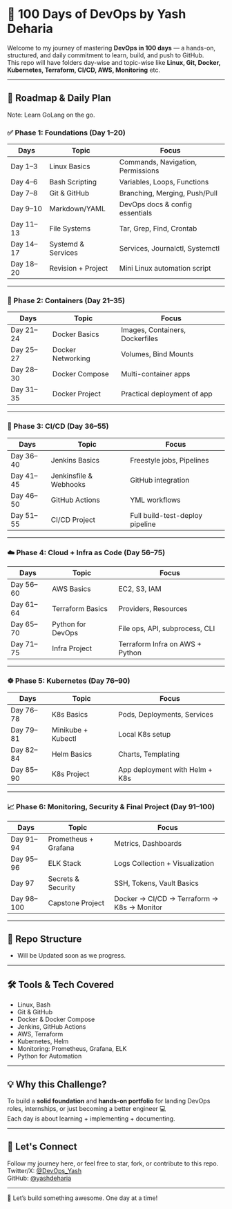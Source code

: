 # 🚀 100 Days of DevOps by Yash Deharia

Welcome to my journey of mastering **DevOps in 100 days** — a hands-on, structured, and daily commitment to learn, build, and push to GitHub.  
This repo will have folders day-wise and topic-wise like **Linux, Git, Docker, Kubernetes, Terraform, CI/CD, AWS, Monitoring** etc.

---

## 📅 Roadmap & Daily Plan

Note: Learn GoLang on the go.

### ✅ Phase 1: Foundations (Day 1–20)
| Days       | Topic              | Focus                                |
|------------|--------------------|--------------------------------------|
| Day 1–3    | Linux Basics       | Commands, Navigation, Permissions    |
| Day 4–6    | Bash Scripting     | Variables, Loops, Functions          |
| Day 7–8    | Git & GitHub       | Branching, Merging, Push/Pull        |
| Day 9–10   | Markdown/YAML      | DevOps docs & config essentials      |
| Day 11–13  | File Systems       | Tar, Grep, Find, Crontab             |
| Day 14–17  | Systemd & Services | Services, Journalctl, Systemctl      |
| Day 18–20  | Revision + Project | Mini Linux automation script         |

---

### 🐳 Phase 2: Containers (Day 21–35)
| Days       | Topic              | Focus                              |
|------------|--------------------|------------------------------------|
| Day 21–24  | Docker Basics      | Images, Containers, Dockerfiles    |
| Day 25–27  | Docker Networking  | Volumes, Bind Mounts               |
| Day 28–30  | Docker Compose     | Multi-container apps               |
| Day 31–35  | Docker Project     | Practical deployment of app        |

---

### 🔁 Phase 3: CI/CD (Day 36–55)
| Days       | Topic              | Focus                              |
|------------|--------------------|------------------------------------|
| Day 36–40  | Jenkins Basics     | Freestyle jobs, Pipelines          |
| Day 41–45  | Jenkinsfile & Webhooks | GitHub integration           |
| Day 46–50  | GitHub Actions     | YML workflows                      |
| Day 51–55  | CI/CD Project      | Full build-test-deploy pipeline    |

---

### ☁️ Phase 4: Cloud + Infra as Code (Day 56–75)
| Days       | Topic              | Focus                              |
|------------|--------------------|------------------------------------|
| Day 56–60  | AWS Basics         | EC2, S3, IAM                       |
| Day 61–64  | Terraform Basics   | Providers, Resources               |
| Day 65–70  | Python for DevOps  | File ops, API, subprocess, CLI     |
| Day 71–75  | Infra Project      | Terraform Infra on AWS + Python    |

---

### ☸️ Phase 5: Kubernetes (Day 76–90)
| Days       | Topic              | Focus                              |
|------------|--------------------|------------------------------------|
| Day 76–78  | K8s Basics         | Pods, Deployments, Services        |
| Day 79–81  | Minikube + Kubectl | Local K8s setup                    |
| Day 82–84  | Helm Basics        | Charts, Templating                 |
| Day 85–90  | K8s Project        | App deployment with Helm + K8s     |

---

### 📈 Phase 6: Monitoring, Security & Final Project (Day 91–100)
| Days       | Topic                 | Focus                                       |
|------------|-----------------------|---------------------------------------------|
| Day 91–94  | Prometheus + Grafana  | Metrics, Dashboards                         |
| Day 95–96  | ELK Stack             | Logs Collection + Visualization             |
| Day 97     | Secrets & Security    | SSH, Tokens, Vault Basics                   |
| Day 98–100 | Capstone Project      | Docker → CI/CD → Terraform → K8s → Monitor |

---

## 📁 Repo Structure
- Will be Updated soon as we progress.




---

## 🛠 Tools & Tech Covered
- Linux, Bash
- Git & GitHub
- Docker & Docker Compose
- Jenkins, GitHub Actions
- AWS, Terraform
- Kubernetes, Helm
- Monitoring: Prometheus, Grafana, ELK
- Python for Automation

---

## 💡 Why this Challenge?
To build a **solid foundation** and **hands-on portfolio** for landing DevOps roles, internships, or just becoming a better engineer 💻  
Each day is about learning + implementing + documenting.

---

## 🙌 Let's Connect
Follow my journey here, or feel free to star, fork, or contribute to this repo.  
Twitter/X: [@DevOps_Yash](https://x.com/DevOps_Yash)  
GitHub: [@yashdeharia](https://github.com/yashdeharia)

---

🚀 Let’s build something awesome. One day at a time!